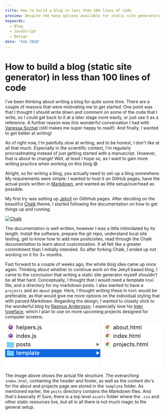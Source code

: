 ```yaml
---
title: How to build a blog in less than 100 lines of code
preview: Despite the many options available for static site generators, I wasn't really convinced with any of them. All I wanted was a simple, easy to customize option. And I wanted to write it myself 😄
keywords:
  - Blog
  - JavaScript
  - Design
date: 'Feb 2020'
---
```


# How to build a blog (static site generator) in less than 100 lines of code

I've been thinking about writing a blog for quite some time. There are a couple of reasons that were motivating me to get started: One point was that I thought I should write down and comment on some of the code that I write, so I could get back to it at a later stage more easily, or just use it as a reference. A further reason was this wonderful conversation I had with [Vanessa Sochat](https://github.com/chrispahm/chartjs-plugin-dragdata/issues/23#issuecomment-512803640) (still makes me super happy to read!). And finally, I wanted to get better at writing!

As of right now, I'm painfully slow at writing, and to be honest, I don't like at all that much. Especially in the scientific context, I'm regularly procrastinating instead of just getting started with a manuscript. However, that is about to change! Well, at least I hope so, as I want to gain more writing practice when working on this blog 😄

Alright, so for writing a blog, you actually need to set-up a blog somewhere. My requirements were simple: I wanted to host it on GitHub pages, have the actual posts written in [Markdown](https://de.wikipedia.org/wiki/Markdown), and wanted as little setup/overhead as possible.

My first try was setting up [Jekyll](https://help.github.com/en/github/working-with-github-pages/setting-up-a-github-pages-site-with-jekyll) on GithHub pages. After deciding on the beautiful [Chalk](http://chalk.nielsenramon.com/) theme, I started following the documentation on how to get things up and running. 

[![Chalk](http://chalk.nielsenramon.com/assets/documentation/chalk-intro@2x-d0c0ee7141c3804d3a7c0db8992cbbb8248913a9f85923f1d3fa8343093978f0.png)](http://chalk.nielsenramon.com/)

The documentation is well written, however I was a little intimidated by its length. Install the software, prepare the git repo, understand local site testing, get to know how to add new posts/sites, read through the Chalk documentation to learn about customization. It all felt like a greater commitment than I initially intended. So after forking Chalk, I ended up not working on it for 3+ months.

Fast forward to a couple of weeks ago, the whole blog idea came up once again. Thinking about whether to continue work on the Jekyll based blog, I came to the conclusion that writing a static site generator myself shouldn't be all that hard. Conceptually, I thought that I would need a template `html` file, and a directory for my markdown posts. I also wanted to have a `projects` and an `about` page. Here, I thought writing these in `html` would be preferable, as that would give me more options on the individual styling that with parsed Markdown. Regarding the design, I wanted to closely stick to the wonderful blog by [Rasmus Andersson](https://rsms.me/). I especially love his [Inter typeface](https://rsms.me/inter/), which I plan to use on more upcoming projects designed for computer screens.

![Blog setup](/assets/blog-setup.png)

The image above shows the actual file structure. The overarching `index.html`, containing the header and footer, as well as the content div's for the about and projects page are stored in the `template` folder. As mentioned earlier, the `posts` directory contains the Markdown files. And that's basically it! Sure, there is a top level `assets` folder where the `.css` and other static resources live, but all in all there is not much magic to the general setup. 
